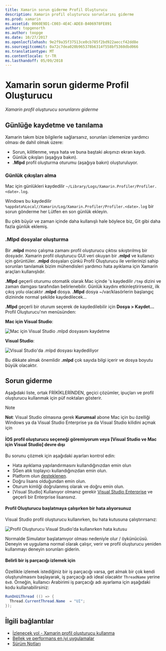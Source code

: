 ```yaml
---
title: Xamarin sorun giderme Profil Oluşturucu
description: Xamarin profil oluşturucu sorunlarını giderme
ms.prod: xamarin
ms.assetid: 0060E9D1-C003-4E4C-ADE8-B406978FE891
author: topgenorth
ms.author: toopge
ms.date: 10/27/2017
ms.openlocfilehash: 9e2f9a35f37513ce0cb785f2bd922aeccf42dd8e
ms.sourcegitcommit: 0a72c7dea020b965378b6314f558bf5360dbd066
ms.translationtype: MT
ms.contentlocale: tr-TR
ms.lasthandoff: 05/09/2018
---
```

# <a name="xamarin-profiler-troubleshooting"></a>Xamarin sorun giderme Profil Oluşturucu

_Xamarin profil oluşturucu sorunlarını giderme_

## <a name="logging-and-diagnostics"></a>Günlüğe kaydetme ve tanılama

Xamarin takım bize bilgilerle sağlarsanız, sorunları izlemenize yardımcı olması de dahil olmak üzere:

- Sorun, kilitlenme, veya hata ve buna baştaki akışınızı ekran kaydı.
- Günlük çıkışları (aşağıya bakın).
- **.Mlpd** profil oluşturma oturumu (aşağıya bakın) oluşturuluyor.

### <a name="getting-log-outputs"></a>Günlük çıkışları alma
Mac için günlükleri kaydedilir `~/Library/Logs/Xamarin.Profiler/Profiler.<date>.log`.

Windows bu kaydedilir `%appdata%Local//Xamarin/Log/Xamarin.Profiler/Profiler.<date>.log` bir sorun gönderme her Lütfen en son günlük ekleyin.

Bu çıktı büyür ve zaman içinde daha kullanışlı hale böylece biz, Git gibi daha fazla günlük eklemiş.

<a name="gen_mlpd" />

### <a name="generating-mlpd-files"></a>.Mlpd dosyalar oluşturma

Bir **.mlpd** mono çalışma zamanı profil oluşturucu çıktısı sıkıştırılmış bir dosyadır. Xamarin profil oluşturucu GUI veri okuyan bir **.mlpd** ve kullanıcı için görüntüler. **.mlpd** dosyaları çünkü Profil Oluşturucu ile verilerinizi sahip sorunları tanılamak bizim mühendisleri yardımcı hata ayıklama için Xamarin araçları kullanışlıdır.

**.Mlpd** geçerli oturumu otomatik olarak Mac içinde 's kaydedilir `/tmp` dizini ve zaman damgası tarafından belirlenebilir. Günlük kaydını etkinleştirirseniz, ilk çıkış yolu olacaktır **.mlpd** dosya. **.Mlpd** dosya ~/var/klasörlerin başlangıç dizininde normal şekilde kaydedilecek...

**.Mlpd** geçerli bir oturum seçerek de kaydedilebilir için **Dosya > Kaydet...** Profil Oluşturucu'nın menüsünden:

**Mac için Visual Studio**:

![](troubleshooting-images/image17.png "Mac için Visual Studio .mlpd dosyasını kaydetme")

**Visual Studio**:

![](troubleshooting-images/image17-vs.png "Visual Studio'da .mlpd dosyası kaydediliyor")


Bu dikkate almak önemlidir **.mlpd** çok sayıda bilgi içerir ve dosya boyutu büyük olacaktır.

## <a name="troubleshooting"></a>Sorun giderme

Aşağıdaki liste, ortak FRİKİKLERİNDEN, geçici çözümler, ipuçları ve profil oluşturucu kullanmak için püf noktaları gösterir.

> [!NOTE]
> **Not**: Visual Studio olmasına gerek **Kurumsal** abone Mac için bu özelliği Windows ya da Visual Studio Enterprise ya da Visual Studio kilidini açmak için

#### <a name="i-cant-see-the-ios-profiler-option-or-it-is-greyed-out-visual-studio-and-visual-studio-for-mac"></a>İOS profil oluşturucu seçeneği göremiyorum veya [Visual Studio ve Mac için Visual Studio] devre dışı

Bu sorunu çözmek için aşağıdaki ayarları kontrol edin:

- Hata ayıklama yapılandırmasını kullandığınızdan emin olun
- SGen atık toplayıcı kullandığınızdan emin olun.
- Platform olun [desteklenen](~/tools/profiler/index.md#Profiler_Support).
- Doğru lisans olduğundan emin olun.
- Oturum kimliği doğrulanmış olarak ve doğru emin olun.
- [Visual Studio] Kullanıyor olmanız gerekir [Visual Studio Enterprise](https://www.visualstudio.com/vs/enterprise/) ve geçerli bir Enterprise lisansınız.


#### <a name="i-get-an-error-when-i-try-to-launch-the-profiler"></a>Profil Oluşturucu başlatmaya çalışırken bir hata alıyorsunuz

Visual Studio profil oluşturucu kullanırken, bu hata kutusuna çalıştırırsanız:

![](troubleshooting-images/error.png "Profil Oluşturucu Visual Studio'da kullanırken hata kutusu")

Normalde Simulator başlatamıyor olması nedeniyle olur / öykünücüsü. Deneyin ve uygulama normal olarak çalışır, verir ve profil oluşturucu yeniden kullanmayı deneyin sorunları giderin.

#### <a name="to-watch-a-specific-thread"></a>Belirli bir iş parçacığı izlemek için

Özellikle izlemek istediğiniz bir iş parçacığı varsa, get almak bir çok kendi oluşturulmasını başlayarak, iş parçacığı adı ideal olacaktır `ThreadName` yerine `0x0`. Örneğin, kullanıcı Arabirimi iş parçacığı adı ayarlama için aşağıdaki kodu kullanabilirsiniz:


```csharp
RunOnUiThread (() => {
  Thread.CurrentThread.Name  = "UI";
});
```



## <a name="related-links"></a>İlgili bağlantılar

- [İzlenecek yol - Xamarin profil oluşturucu kullanma](~/tools/profiler/index.md)
- [Bellek ve performans en iyi uygulamalar](~/cross-platform/deploy-test/memory-perf-best-practices.md)
- [Sürüm Notları](https://developer.xamarin.com/releases/profiler/preview/)
